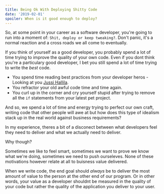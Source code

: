 ```yaml
---
title: Being Ok With Deploying Shitty Code
date: '2019-02-01'
spoiler: When is it good enough to deploy?
---
```


So, at some point in your career as a software developer, you're going to run into a moment of: `Shit, deploy or keep tweaking?`. Don't panic, it's a normal reaction and a cross roads we all come to eventually.

If you think of yourself as a good developer, you probably spend a lot of time trying to improve the quality of your own code. Even if you dont think you're a particulary good developer, I bet you still spend a lot of time trying to write the _best_ code.

- You spend time reading best practices from your developer heros - Looking at you [Jussi Hallila](http://jussi.hallila.com/).
- You refractor your old awful code time and time again.
- You curl up in the corner and cry yourself stupid after trying to remove all the `if` statements from your latest pet project.

And so, we spend a lot of time and energy trying to perfect our own craft, writing code that other people will awe at but how does this type of idealism stack up in the real world against business requirements?

In my experience, theres a bit of a disconect between what developers feel they need to deliver and what we actually need to deliver.

Why though?

Sometimes we like to feel smart, sometimes we want to prove we know what we're doing, sometimes we need to push ourseleves. None of these motivations however relate at all to buisness value delivered.

When we write code, the end goal should _always_ be to deliver the most amount of value to the person at the other end of our program. Or in other words, your value as a developer shouldnt be measured in the quality of your code but rather the quality of the application you deliver to your user.
